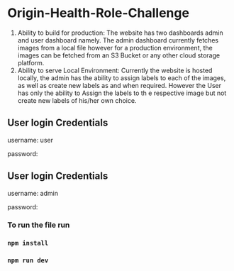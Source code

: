# Origin-Health-Role-Challenge

1. Ability to build for production:
   The website has two dashboards admin and user dashboard namely. The admin dashboard currently fetches images from a local file however for a production environment, the images can be fetched from an S3 Bucket or any other cloud storage platform.
2. Ability to serve Local Environment:
   Currently the website is hosted locally, the admin has the ability to assign labels to each of the images, as well as create new labels as and when required. However the User has only the ability to Assign the labels to th e respective image but not create new labels of his/her own choice.

## User login Credentials

username: user

password:

## User login Credentials

username: admin

password:

### To run the file run

### `npm install`

### `npm run dev`
